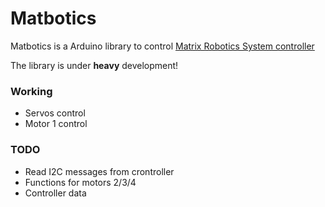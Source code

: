 # Matbotics
Matbotics is a Arduino library to control [Matrix Robotics System controller](http://matrixrobotics.com/2014/10/09/controller-specification/)

The library is under **heavy** development!


### Working

 - Servos control
 - Motor 1 control

### TODO

 - Read I2C messages from crontroller
 - Functions for motors 2/3/4
 - Controller data